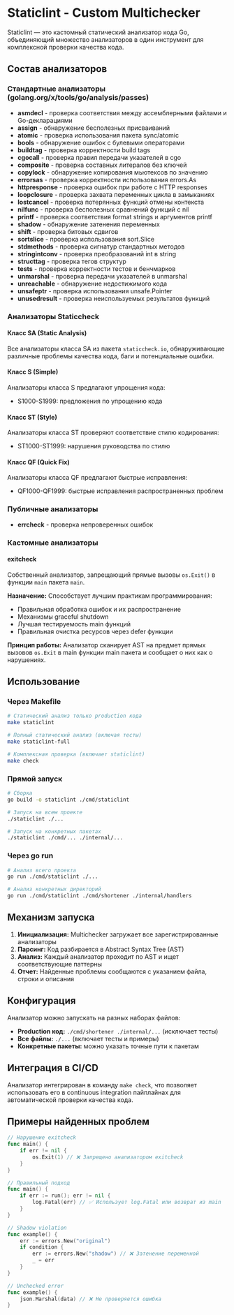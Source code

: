 # Staticlint - Custom Multichecker

Staticlint — это кастомный статический анализатор кода Go, объединяющий множество анализаторов в один инструмент для комплексной проверки качества кода.

## Состав анализаторов

### Стандартные анализаторы (golang.org/x/tools/go/analysis/passes)

- **asmdecl** - проверка соответствия между ассемблерными файлами и Go-декларациями
- **assign** - обнаружение бесполезных присваиваний
- **atomic** - проверка использования пакета sync/atomic
- **bools** - обнаружение ошибок с булевыми операторами
- **buildtag** - проверка корректности build tags
- **cgocall** - проверка правил передачи указателей в cgo
- **composite** - проверка составных литералов без ключей
- **copylock** - обнаружение копирования мьютексов по значению
- **errorsas** - проверка корректности использования errors.As
- **httpresponse** - проверка ошибок при работе с HTTP responses
- **loopclosure** - проверка захвата переменных цикла в замыканиях
- **lostcancel** - проверка потерянных функций отмены контекста
- **nilfunc** - проверка бесполезных сравнений функций с nil
- **printf** - проверка соответствия format strings и аргументов printf
- **shadow** - обнаружение затенения переменных
- **shift** - проверка битовых сдвигов
- **sortslice** - проверка использования sort.Slice
- **stdmethods** - проверка сигнатур стандартных методов
- **stringintconv** - проверка преобразований int в string
- **structtag** - проверка тегов структур
- **tests** - проверка корректности тестов и бенчмарков
- **unmarshal** - проверка передачи указателей в unmarshal
- **unreachable** - обнаружение недостижимого кода
- **unsafeptr** - проверка использования unsafe.Pointer
- **unusedresult** - проверка неиспользуемых результатов функций

### Анализаторы Staticcheck

#### Класс SA (Static Analysis)
Все анализаторы класса SA из пакета `staticcheck.io`, обнаруживающие различные проблемы качества кода, баги и потенциальные ошибки.

#### Класс S (Simple)
Анализаторы класса S предлагают упрощения кода:
- S1000-S1999: предложения по упрощению кода

#### Класс ST (Style)
Анализаторы класса ST проверяют соответствие стилю кодирования:
- ST1000-ST1999: нарушения руководства по стилю

#### Класс QF (Quick Fix)
Анализаторы класса QF предлагают быстрые исправления:
- QF1000-QF1999: быстрые исправления распространенных проблем

### Публичные анализаторы

- **errcheck** - проверка непроверенных ошибок

### Кастомные анализаторы

#### exitcheck
Собственный анализатор, запрещающий прямые вызовы `os.Exit()` в функции `main` пакета `main`.

**Назначение:** Способствует лучшим практикам программирования:
- Правильная обработка ошибок и их распространение
- Механизмы graceful shutdown
- Лучшая тестируемость main функций
- Правильная очистка ресурсов через defer функции

**Принцип работы:** Анализатор сканирует AST на предмет прямых вызовов `os.Exit` в main функции main пакета и сообщает о них как о нарушениях.

## Использование

### Через Makefile

```bash
# Статический анализ только production кода
make staticlint

# Полный статический анализ (включая тесты)
make staticlint-full

# Комплексная проверка (включает staticlint)
make check
```

### Прямой запуск

```bash
# Сборка
go build -o staticlint ./cmd/staticlint

# Запуск на всем проекте
./staticlint ./...

# Запуск на конкретных пакетах
./staticlint ./cmd/... ./internal/...
```

### Через go run

```bash
# Анализ всего проекта
go run ./cmd/staticlint ./...

# Анализ конкретных директорий
go run ./cmd/staticlint ./cmd/shortener ./internal/handlers
```

## Механизм запуска

1. **Инициализация:** Multichecker загружает все зарегистрированные анализаторы
2. **Парсинг:** Код разбирается в Abstract Syntax Tree (AST)
3. **Анализ:** Каждый анализатор проходит по AST и ищет соответствующие паттерны
4. **Отчет:** Найденные проблемы сообщаются с указанием файла, строки и описания

## Конфигурация

Анализатор можно запускать на разных наборах файлов:

- **Production код:** `./cmd/shortener ./internal/...` (исключает тесты)
- **Все файлы:** `./...` (включает тесты и примеры)
- **Конкретные пакеты:** можно указать точные пути к пакетам

## Интеграция в CI/CD

Анализатор интегрирован в команду `make check`, что позволяет использовать его в continuous integration пайплайнах для автоматической проверки качества кода.

## Примеры найденных проблем

```go
// Нарушение exitcheck
func main() {
    if err != nil {
        os.Exit(1) // ❌ Запрещено анализатором exitcheck
    }
}

// Правильный подход
func main() {
    if err := run(); err != nil {
        log.Fatal(err) // ✅ Использует log.Fatal или возврат из main
    }
}

// Shadow violation
func example() {
    err := errors.New("original")
    if condition {
        err := errors.New("shadow") // ❌ Затенение переменной
        _ = err
    }
}

// Unchecked error
func example() {
    json.Marshal(data) // ❌ Не проверяется ошибка
}
```
